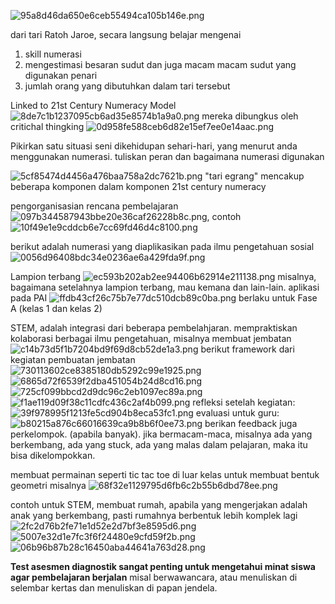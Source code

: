 ![95a8d46da650e6ceb55494ca105b146e.png](../../../../_resources/95a8d46da650e6ceb55494ca105b146e.png)

dari tari Ratoh Jaroe, secara langsung belajar mengenai
1. skill numerasi
2. mengestimasi besaran sudut dan juga macam macam sudut yang digunakan penari
3. jumlah orang yang dibutuhkan dalam tari tersebut

Linked to 21st Century Numeracy Model
![8de7c1b1237095cb6ad35e8574b1a9a0.png](../../../../_resources/8de7c1b1237095cb6ad35e8574b1a9a0.png)
mereka dibungkus oleh critichal thingking
![0d958fe588ceb6d82e15ef7ee0e14aac.png](../../../../_resources/0d958fe588ceb6d82e15ef7ee0e14aac.png)

Pikirkan satu situasi seni dikehidupan sehari-hari, yang menurut anda menggunakan numerasi. tuliskan peran dan bagaimana numerasi digunakan

![5cf85474d4456a476baa758a2dc7621b.png](../../../../_resources/5cf85474d4456a476baa758a2dc7621b.png)
"tari egrang" mencakup beberapa komponen dalam komponen 21st century numeracy

pengorganisasian rencana pembelajaran
![097b344587943bbe20e36caf26228b8c.png](../../../../_resources/097b344587943bbe20e36caf26228b8c.png), contoh ![10f49e1e9cddcb6e7cc69fd46d4c8100.png](../../../../_resources/10f49e1e9cddcb6e7cc69fd46d4c8100.png)

berikut adalah numerasi yang diaplikasikan pada ilmu pengetahuan sosial
![0056d96408bdc34e0236ae6a429fda9f.png](../../../../_resources/0056d96408bdc34e0236ae6a429fda9f.png)

Lampion terbang
![ec593b202ab2ee94406b62914e211138.png](../../../../_resources/ec593b202ab2ee94406b62914e211138.png)
misalnya, bagaimana setelahnya lampion terbang, mau kemana dan lain-lain.
aplikasi pada PAI
![ffdb43cf26c75b7e77dc510dcb89c0ba.png](../../../../_resources/ffdb43cf26c75b7e77dc510dcb89c0ba.png)
berlaku untuk Fase A (kelas 1 dan kelas 2)

STEM, adalah integrasi dari beberapa pembelahjaran. mempraktiskan kolaborasi berbagai ilmu pengetahuan, misalnya membuat jembatan
![c14b73d5f1b7204bd9f69d8cb52de1a3.png](../../../../_resources/c14b73d5f1b7204bd9f69d8cb52de1a3.png)
berikut framework dari kegiatan pembuatan jembatan
![730113602ce8385180db5292c99e1925.png](../../../../_resources/730113602ce8385180db5292c99e1925.png)
![6865d72f6539f2dba451054b24d8cd16.png](../../../../_resources/6865d72f6539f2dba451054b24d8cd16.png)
![725cf099bbcd2d9dc96c2eb1097ec89a.png](../../../../_resources/725cf099bbcd2d9dc96c2eb1097ec89a.png)
![f1ae119d09f38c11cdfc436c2af4b099.png](../../../../_resources/f1ae119d09f38c11cdfc436c2af4b099.png)
refleksi setelah kegiatan:
![39f978995f1213fe5cd904b8eca53fc1.png](../../../../_resources/39f978995f1213fe5cd904b8eca53fc1.png)
evaluasi untuk guru: ![b80215a876c66016639ca9b8b6f0ee73.png](../../../../_resources/b80215a876c66016639ca9b8b6f0ee73.png)
berikan feedback juga perkelompok. (apabila banyak). jika bermacam-maca, misalnya ada yang berkembang, ada yang stuck, ada yang malas dalam pelajaran, maka itu bisa dikelompokkan. 

membuat permainan seperti tic tac toe di luar kelas untuk membuat bentuk geometri misalnya
![68f32e1129795d6fb6c2b55b6dbd78ee.png](../../../../_resources/68f32e1129795d6fb6c2b55b6dbd78ee.png)

contoh untuk STEM, membuat rumah, apabila yang mengerjakan adalah anak yang berkembang, pasti rumahnya berbentuk lebih komplek lagi
![2fc2d76b2fe71e1d52e2d7bf3e8595d6.png](../../../../_resources/2fc2d76b2fe71e1d52e2d7bf3e8595d6.png) ![5007e32d1e7fc3f6f24480e9cfd59f2b.png](../../../../_resources/5007e32d1e7fc3f6f24480e9cfd59f2b.png)
![06b96b87b28c16450aba44641a763d28.png](../../../../_resources/06b96b87b28c16450aba44641a763d28.png)

**Test asesmen diagnostik sangat penting untuk mengetahui minat siswa agar pembelajaran berjalan** misal berwawancara, atau menuliskan di selembar kertas dan menuliskan di papan jendela. 